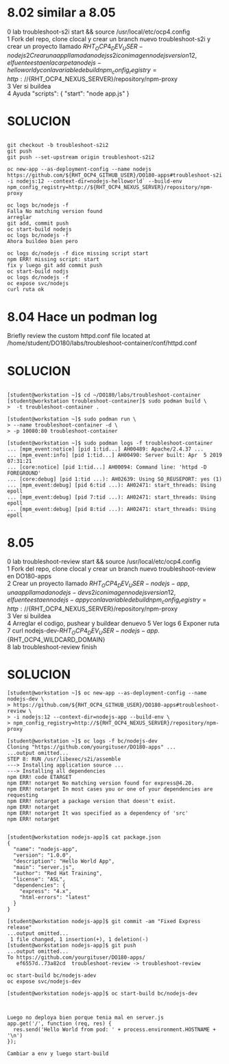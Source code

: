 # 8.02 similar a 8.05  
0 lab troubleshoot-s2i start &&  source /usr/local/etc/ocp4.config  
1 Fork del repo, clone clocal y crear un branch nuevo troubleshoot-s2i y crear un proyecto llamado ${RHT_OCP4_DEV_USER}-nodejs  
2 Crear una app llamada nodejs s2i con imagen nodejs version 12, el fuente esta en la carpeta nodejs-helloworld  y con la variable de build npm_config_registry=http://${RHT_OCP4_NEXUS_SERVER}/repository/npm-proxy  
3 Ver si buildea  
4 Ayuda "scripts": { "start": "node app.js" }  

# SOLUCION

```

git checkout -b troubleshoot-s2i2
git push
git push --set-upstream origin troubleshoot-s2i2

oc new-app --as-deployment-config --name nodejs  https://github.com/${RHT_OCP4_GITHUB_USER}/DO180-apps#troubleshoot-s2i  -i nodejs:12 --context-dir=nodejs-helloworld` --build-env  npm_config_registry=http://${RHT_OCP4_NEXUS_SERVER}/repository/npm-proxy

oc logs bc/nodejs -f
Falla No matching version found
arreglar
git add, commit push
oc start-build nodejs
oc logs bc/nodejs -f
Ahora buildeo bien pero 

oc logs dc/nodejs -f dice missing script start
npm ERR! missing script: start
fix y luego git add commit push
oc start-build nodjs
oc logs dc/nodejs -f
oc expose svc/nodejs
curl ruta ok
```



# 8.04 Hace un podman log 

Briefly review the custom httpd.conf file located at /home/student/DO180/labs/troubleshoot-container/conf/httpd.conf

# SOLUCION

```

[student@workstation ~]$ cd ~/DO180/labs/troubleshoot-container
[student@workstation troubleshoot-container]$ sudo podman build \
>  -t troubleshoot-container .

[student@workstation ~]$ sudo podman run \
> --name troubleshoot-container -d \
> -p 10080:80 troubleshoot-container

[student@workstation ~]$ sudo podman logs -f troubleshoot-container
... [mpm_event:notice] [pid 1:tid...] AH00489: Apache/2.4.37 ...
... [mpm_event:info] [pid 1:tid...] AH00490: Server built: Apr  5 2019 07:31:21
... [core:notice] [pid 1:tid...] AH00094: Command line: 'httpd -D FOREGROUND'
... [core:debug] [pid 1:tid ...): AH02639: Using SO_REUSEPORT: yes (1)
... [mpm_event:debug] [pid 6:tid ...): AH02471: start_threads: Using epoll
... [mpm_event:debug] [pid 7:tid ...): AH02471: start_threads: Using epoll
... [mpm_event:debug] [pid 8:tid ...): AH02471: start_threads: Using epoll
```







# 8.05
0 lab troubleshoot-review start  && source /usr/local/etc/ocp4.config  
1 Fork del repo, clone clocal y crear un branch nuevo  troubleshoot-review en DO180-apps  
2 Crear un proyecto llamado ${RHT_OCP4_DEV_USER}-nodejs-app, una app llamada nodejs-dev s2i con imagen nodejs version 12, el fuente esta en nodejs-app y con la variable de build npm_config_registry=http://${RHT_OCP4_NEXUS_SERVER}/repository/npm-proxy  
3 Ver si buildea  
4 Arreglar el codigo, pushear y buildear denuevo
5 Ver logs
6 Exponer ruta
7 curl nodejs-dev-${RHT_OCP4_DEV_USER}-nodejs-app.${RHT_OCP4_WILDCARD_DOMAIN}  
8 lab troubleshoot-review finish  


# SOLUCION
```
[student@workstation ~]$ oc new-app --as-deployment-config --name nodejs-dev \
> https://github.com/${RHT_OCP4_GITHUB_USER}/DO180-apps#troubleshoot-review \
> -i nodejs:12 --context-dir=nodejs-app --build-env \
> npm_config_registry=http://${RHT_OCP4_NEXUS_SERVER}/repository/npm-proxy

[student@workstation ~]$ oc logs -f bc/nodejs-dev
Cloning "https://github.com/yourgituser/DO180-apps" ...
...output omitted...
STEP 8: RUN /usr/libexec/s2i/assemble
---> Installing application source ...
---> Installing all dependencies
npm ERR! code ETARGET
npm ERR! notarget No matching version found for express@4.20.
npm ERR! notarget In most cases you or one of your dependencies are requesting
npm ERR! notarget a package version that doesn't exist.
npm ERR! notarget
npm ERR! notarget It was specified as a dependency of 'src'
npm ERR! notarget


[student@workstation nodejs-app]$ cat package.json
{
  "name": "nodejs-app",
  "version": "1.0.0",
  "description": "Hello World App",
  "main": "server.js",
  "author": "Red Hat Training",
  "license": "ASL",
  "dependencies": {
    "express": "4.x",
    "html-errors": "latest"
  }
}

[student@workstation nodejs-app]$ git commit -am "Fixed Express release"
...output omitted...
 1 file changed, 1 insertion(+), 1 deletion(-)
[student@workstation nodejs-app]$ git push
...output omitted...
To https://github.com/yourgituser/DO180-apps/
   ef6557d..73a82cd  troubleshoot-review -> troubleshoot-review

oc start-build bc/nodejs-adev
oc expose svc/nodejs-dev

[student@workstation nodejs-app]$ oc start-build bc/nodejs-dev



Luego no deploya bien porque tenia mal en server.js
app.get('/', function (req, res) {
  res.send('Hello World from pod: ' + process.environment.HOSTNAME + '\n')
});

Cambiar a env y luego start-build
```
